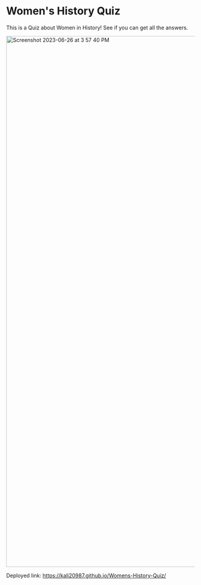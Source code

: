 # Women's History Quiz

This is a Quiz about Women in History! See if you can get all the answers.

<img width="1419" alt="Screenshot 2023-06-26 at 3 57 40 PM" src="https://github.com/kali20987/Khadijah-CodeQuiz/assets/128011155/c40d1381-819f-404f-8205-53356c0349f2">

Deployed link: https://kali20987.github.io/Womens-History-Quiz/ 
